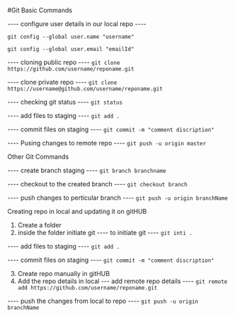 #Git Basic Commands

---- configure user details in our local repo ----
```
git config --global user.name "username"
```
```git config --global user.email "emailId"```

---- cloning public repo ----
```git clone https://github.com/username/reponame.git```

---- clone private repo ----
```git clone https://username@github.com/username/reponame.git```

---- checking git status ----
```git status```

---- add files to staging ----
```git add .```

---- commit files on staging ----
```git commit -m "comment discription"```

---- Pusing changes to remote repo ----
```git push -u origin master```


Other Git Commands

---- create branch staging ----
```git branch branchname```

---- checkout to the created branch ----
```git checkout branch```

---- push changes to perticular branch ----
```git push -u origin branchName```


Creating repo in local and updating it on gitHUB

1) Create a folder
2) inside the folder initiate git
---- to initiate git ----
```git inti .```

---- add files to staging ----
```git add .```

---- commit files on staging ----
```git commit -m "comment discription"```

3) Create repo manually in gitHUB
4) Add the repo details in local
--- add remote repo details ----
```git remote add https://github.com/username/reponame.git```

---- push the changes from local to repo ---- 
```git push -u origin branchName```
